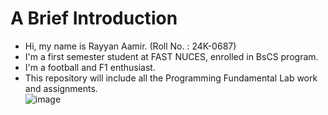 # A Brief Introduction
- Hi, my name is Rayyan Aamir. (Roll No. : 24K-0687)
- I'm a first semester student at FAST NUCES, enrolled in BsCS program.
- I'm a football and F1 enthusiast.
- This repository will include all the Programming Fundamental Lab work and assignments.\
![image](https://github.com/user-attachments/assets/70aa3c6e-f835-48b1-ac7d-fc1dd8604698)


